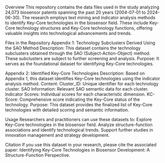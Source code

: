 Overview
This repository contains the data files used in the study analyzing 24,073 biosensor patents spanning the past 20 years (2004-07-01 to 2024-06-30). The research employs text mining and indicator analysis methods to identify Key-Core technologies in the biosensor field. These include Key-Core technology structures and Key-Core technology functions, offering valuable insights into technological advancements and trends.

Files in the Repository
Appendix 1: Technology Subclusters Derived Using the SAO Method
        Description: This dataset contains the technology subclusters obtained through the SAO (Subject-Action-Object) method. These                                 subclusters are subject to further screening and analysis.
        Purpose: It serves as the foundational dataset for identifying Key-Core technologies.

Appendix 2: Identified Key-Core Technologies
        Description: Based on Appendix 1, this dataset identifies Key-Core technologies using the indicator analysis method.
        Content:
                Cluster_ID: Unique identifier for each technology cluster.
                SAO Information: Relevant SAO semantic data for each cluster.
                Indicator Scores: Individual scores for each characteristic dimension.
                KC-Score: Comprehensive score indicating the Key-Core status of the technology.
        Purpose: This dataset provides the finalized list of Key-Core technologies with detailed scoring and semantic information.

Usage
Researchers and practitioners can use these datasets to:
        Explore Key-Core technologies in the biosensor field.
        Analyze structure-function associations and identify technological trends.
        Support further studies in innovation management and strategy development.

Citation
If you use this dataset in your research, please cite the associated paper:
Identifying Key-Core Technologies in Biosensor Development: A Structure-Function Perspective.

